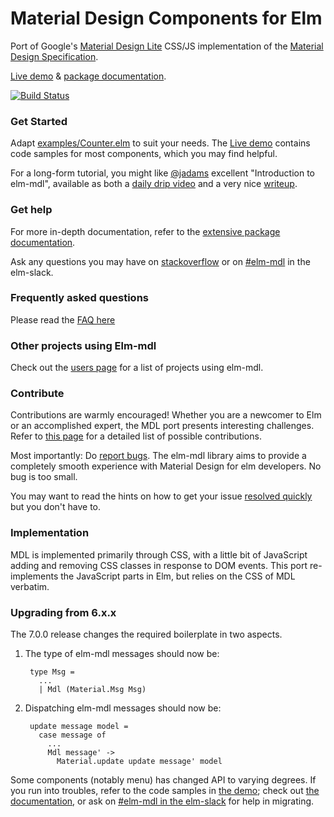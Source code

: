 # Material Design Components for Elm

Port of Google's
[Material Design Lite](https://www.getmdl.io/)
CSS/JS implementation of the
[Material Design Specification](https://www.google.com/design/spec/material-design/introduction.html).

[Live demo](https://debois.github.io/elm-mdl/) & [package documentation](http://package.elm-lang.org/packages/debois/elm-mdl/latest).

[![Build Status](https://travis-ci.org/debois/elm-mdl.svg?branch=master)](https://travis-ci.org/debois/elm-mdl)

### Get Started

Adapt
[examples/Counter.elm](https://github.com/debois/elm-mdl/tree/master/examples) to suit your needs.
The
[Live demo](https://debois.github.io/elm-mdl/) contains code samples for most components, which
you may find helpful.

For a long-form tutorial, you might like [@jadams](https://github.com/jadams) excellent "Introduction to elm-mdl", available as both a [daily drip video](https://www.dailydrip.com/topics/elm/drips/elm-mdl-introduction) and a very nice [writeup](https://medium.com/@dailydrip/introduction-to-using-material-design-in-elm-dc2320087410#.dodoot1wd).

### Get help

For more in-depth documentation, refer to the [extensive package
documentation](http://package.elm-lang.org/packages/debois/elm-mdl/latest/).

Ask any questions you may have on
[stackoverflow](https://stackoverflow.com/questions/ask?tags=elm+elm-mdl)
or on [#elm-mdl](https://elm.slack.com/messages/elm-mdl) in the elm-slack.


### Frequently asked questions
Please read the [FAQ here](FAQ.md)


### Other projects using Elm-mdl

Check out the [users page](USERS.md) for a list of projects using elm-mdl.

### Contribute

Contributions are warmly encouraged! Whether you are a newcomer to Elm or
an accomplished expert, the MDL port presents interesting challenges. Refer
to [this page](https://github.com/debois/elm-mdl/blob/master/CONTRIBUTING.md)
for a detailed list of possible contributions.

Most importantly: Do [report
bugs](https://github.com/debois/elm-mdl/issues/new). The elm-mdl library
aims to provide a completely smooth experience with Material Design for elm
developers. No bug is too small.

You may want to read the hints on how to get your issue [resolved
quickly](https://github.com/debois/elm-mdl/blob/master/CONTRIBUTING.md#can-i-speed-up-my-issue)
but you don't have to.

### Implementation

MDL is implemented primarily through CSS, with a little bit of JavaScript
adding and removing CSS classes in response to DOM events. This port
re-implements the JavaScript parts in Elm, but relies on the CSS of MDL
verbatim.

### Upgrading from 6.x.x

The 7.0.0 release changes the required boilerplate in two aspects.

1. The type of elm-mdl messages should now be:

        type Msg =
          ...
          | Mdl (Material.Msg Msg)

2. Dispatching elm-mdl messages should now be:

        update message model =
          case message of
            ...
            Mdl message' ->
              Material.update update message' model

Some components (notably menu) has changed API to varying degrees. If you run
into troubles, refer to the code samples in [the
demo](https://debois.github.io/elm-mdl/); check out [the
documentation](http://package.elm-lang.org/packages/debois/elm-mdl/latest/), or
ask on [#elm-mdl in the elm-slack](https://elm.slack.com/messages/elm-mdl) for
help in migrating.
